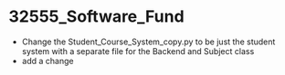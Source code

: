 # 32555_Software_Fund

- Change the Student_Course_System_copy.py to be just the student system with a separate file for the Backend and Subject class
- add a change